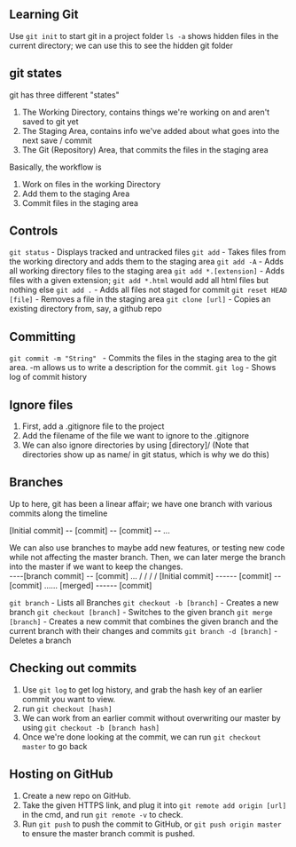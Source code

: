 ## Learning Git

Use `git init` to start git in a project folder
  `ls -a` shows hidden files in the current directory; we can use this to see the hidden git folder

## git states

git has three different "states"
  1. The Working Directory, contains things we're working on and aren't saved to git yet
  2. The Staging Area, contains info we've added about what goes into the next save / commit
  3. The Git (Repository) Area, that commits the files in the staging area

Basically, the workflow is
  1. Work on files in the working Directory
  2. Add them to the staging Area
  3. Commit files in the staging area

## Controls

`git status` - Displays tracked and untracked files
`git add` - Takes files from the working directory and adds them to the staging area
`git add -A` - Adds all working directory files to the staging area
`git add *.[extension]` - Adds files with a given extension; `git add *.html` would add all html files but nothing else
`git add .` - Adds all files not staged for commit
`git reset HEAD [file]` - Removes a file in the staging area
`git clone [url]` - Copies an existing directory from, say, a github repo

## Committing

`git commit -m "String" ` - Commits the files in the staging area to the git area. -m allows us to write a description for the commit.
`git log` - Shows log of commit history

## Ignore files
  1. First, add a .gitignore file to the project
  2. Add the filename of the file we want to ignore to the .gitignore
  3. We can also ignore directories by using [directory]/ (Note that directories show up as name/ in git status, which is why we do this)

## Branches

Up to here, git has been a linear affair; we have one branch with various commits along the timeline

[Initial commit] -- [commit] -- [commit] -- ...

We can also use branches to maybe add new features, or testing new code while not affecting the master branch. Then, we can later merge the branch into the master if we want to keep the changes.    
                            ----[branch commit] -- [commit] ...
                           /                                  /
                          /                                  /
[Initial commit] ------ [commit] -- [commit] ......  [merged] ------ [commit]

`git branch` - Lists all Branches
`git checkout -b [branch]` - Creates a new branch
`git checkout [branch]` - Switches to the given branch
`git merge [branch]` - Creates a new commit that combines the given branch and the current branch with their changes and commits
`git branch -d [branch]` - Deletes a branch

## Checking out commits

1. Use `git log` to get log history, and grab the hash key of an earlier commit you want to view.
2. run `git checkout [hash]`
3. We can work from an earlier commit without overwriting our master by using `git checkout -b [branch hash]`
4. Once we're done looking at the commit, we can run `git checkout master` to go back

## Hosting on GitHub

1. Create a new repo on GitHub.
2. Take the given HTTPS link, and plug it into `git remote add origin [url]` in the cmd, and run `git remote -v` to check.
3. Run `git push` to push the commit to GitHub, or `git push origin master` to ensure the master branch commit is pushed.
